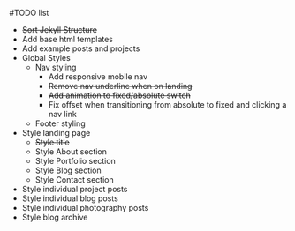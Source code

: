 #TODO list

* ~~Sort Jekyll Structure~~
* Add base html templates
* Add example posts and projects
* Global Styles
  * Nav styling
    * Add responsive mobile nav
    * ~~Remove nav underline when on landing~~
    * ~~Add animation to fixed/absolute switch~~
    * Fix offset when transitioning from absolute to fixed and clicking a nav link
  * Footer styling
* Style landing page
  * ~~Style title~~
  * Style About section
  * Style Portfolio section
  * Style Blog section
  * Style Contact section
* Style individual project posts
* Style individual blog posts
* Style individual photography posts
* Style blog archive
